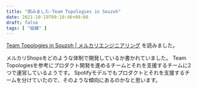 ```yaml
---
title: "読みました-Team Topologies in Souzoh"
date: 2021-10-19T09:10:46+09:00
draft: false
tags: [ "組織" ]
---
```


[Team Topologies in Souzoh | メルカリエンジニアリング](https://engineering.mercari.com/blog/entry/20210812-team-topologies-in-souzoh/) を読みました。

メルカリShopsをどのような体制で開発しているか書かれていました。
Team Topologiesを参考にプロダクト開発を進めるチームとそれを支援するチームに2つで運営しているようです。
Spotifyモデルでもプロダクトとそれを支援するチームを分けていたので、そのような傾向にあるのかなと思います。
